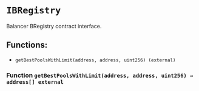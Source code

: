 # `IBRegistry`

Balancer BRegistry contract interface.

## Functions:

- `getBestPoolsWithLimit(address, address, uint256) (external)`

### Function `getBestPoolsWithLimit(address, address, uint256) → address[] external`
